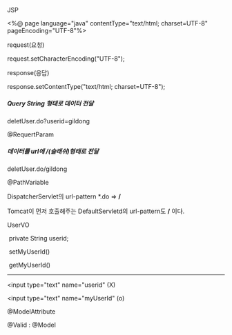 JSP

<%@ page language="java" contentType="text/html; charset=UTF-8"
    pageEncoding="UTF-8"%>



request(요청)

request.setCharacterEncoding("UTF-8");



response(응답)

response.setContentType("text/html; charset=UTF-8");



##### Query String 형태로 데이터 전달

deletUser.do?userid=gildong

@RequertParam



##### 데이터를 url에 /(슬래쉬)형태로 전달

deletUser.do/gildong

@PathVariable



DispatcherServlet의  url-pattern *.do => **/**

Tomcat이 먼저 호출해주는 DefaultServletd의 url-pattern도 **/** 이다.



UserVO

​	private String userid;

​	setMyUserId()

​	getMyUserId()

------------------------------------------

<input type="text" name="userid"  (X)

<input type="text" name="myUserId"    (o)

@ModelAttribute

@Valid : @Model
